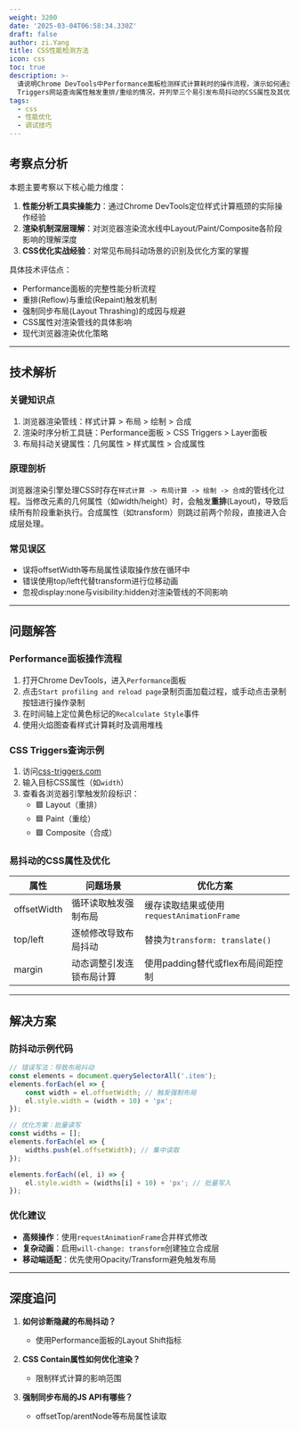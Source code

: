 ```yaml
---
weight: 3200
date: '2025-03-04T06:58:34.330Z'
draft: false
author: zi.Yang
title: CSS性能检测方法
icon: css
toc: true
description: >-
  请说明Chrome DevTools中Performance面板检测样式计算耗时的操作流程，演示如何通过CSS
  Triggers网站查询属性触发重排/重绘的情况，并列举三个易引发布局抖动的CSS属性及其优化方案。
tags:
  - css
  - 性能优化
  - 调试技巧
---
```


## 考察点分析

本题主要考察以下核心能力维度：
1. **性能分析工具实操能力**：通过Chrome DevTools定位样式计算瓶颈的实际操作经验
2. **渲染机制深层理解**：对浏览器渲染流水线中Layout/Paint/Composite各阶段影响的理解深度
3. **CSS优化实战经验**：对常见布局抖动场景的识别及优化方案的掌握

具体技术评估点：
- Performance面板的完整性能分析流程
- 重排(Reflow)与重绘(Repaint)触发机制
- 强制同步布局(Layout Thrashing)的成因与规避
- CSS属性对渲染管线的具体影响
- 现代浏览器渲染优化策略

---

## 技术解析

### 关键知识点
1. 浏览器渲染管线：样式计算 > 布局 > 绘制 > 合成
2. 渲染时序分析工具链：Performance面板 > CSS Triggers > Layer面板
3. 布局抖动关键属性：几何属性 > 样式属性 > 合成属性

### 原理剖析
浏览器渲染引擎处理CSS时存在`样式计算 -> 布局计算 -> 绘制 -> 合成`的管线化过程。当修改元素的几何属性（如width/height）时，会触发**重排**(Layout)，导致后续所有阶段重新执行。合成属性（如transform）则跳过前两个阶段，直接进入合成层处理。

### 常见误区
- 误将offsetWidth等布局属性读取操作放在循环中
- 错误使用top/left代替transform进行位移动画
- 忽视display:none与visibility:hidden对渲染管线的不同影响

---

## 问题解答

### Performance面板操作流程
1. 打开Chrome DevTools，进入`Performance`面板
2. 点击`Start profiling and reload page`录制页面加载过程，或手动点击录制按钮进行操作录制
3. 在时间轴上定位黄色标记的`Recalculate Style`事件
4. 使用火焰图查看样式计算耗时及调用堆栈

### CSS Triggers查询示例
1. 访问[css-triggers.com](https://csstriggers.com/)
2. 输入目标CSS属性（如`width`）
3. 查看各浏览器引擎触发阶段标识：
   - 🟩 Layout（重排）
   - 🟦 Paint（重绘）
   - 🟪 Composite（合成）

### 易抖动的CSS属性及优化
| 属性        | 问题场景                          | 优化方案                          |
|-------------|---------------------------------|---------------------------------|
| offsetWidth | 循环读取触发强制布局              | 缓存读取结果或使用`requestAnimationFrame` |
| top/left    | 逐帧修改导致布局抖动              | 替换为`transform: translate()`   |
| margin      | 动态调整引发连锁布局计算          | 使用padding替代或flex布局间距控制 |

---

## 解决方案

### 防抖动示例代码
```javascript
// 错误写法：导致布局抖动
const elements = document.querySelectorAll('.item');
elements.forEach(el => {
    const width = el.offsetWidth; // 触发强制布局
    el.style.width = (width + 10) + 'px';
});

// 优化方案：批量读写
const widths = [];
elements.forEach(el => {
    widths.push(el.offsetWidth); // 集中读取
});

elements.forEach((el, i) => {
    el.style.width = (widths[i] + 10) + 'px'; // 批量写入
});
```

### 优化建议
- **高频操作**：使用`requestAnimationFrame`合并样式修改
- **复杂动画**：启用`will-change: transform`创建独立合成层
- **移动端适配**：优先使用Opacity/Transform避免触发布局

---

## 深度追问

1. **如何诊断隐藏的布局抖动？**
   - 使用Performance面板的Layout Shift指标
   
2. **CSS Contain属性如何优化渲染？**
   - 限制样式计算的影响范围

3. **强制同步布局的JS API有哪些？**
   - offsetTop/arentNode等布局属性读取